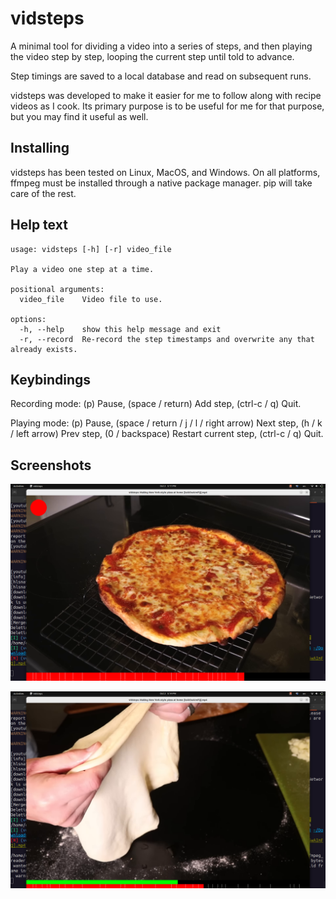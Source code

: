 # vidsteps

A minimal tool for dividing a video into a series of steps, and then playing the video step by step, looping the current step until told to advance.

Step timings are saved to a local database and read on subsequent runs.

vidsteps was developed to make it easier for me to follow along with recipe videos as I cook. Its primary purpose is to be useful for me for that purpose, but you may find it useful as well.

## Installing

vidsteps has been tested on Linux, MacOS, and Windows. On all platforms, ffmpeg must be installed through a native package manager. pip will take care of the rest.

## Help text

```
usage: vidsteps [-h] [-r] video_file

Play a video one step at a time.

positional arguments:
  video_file    Video file to use.

options:
  -h, --help    show this help message and exit
  -r, --record  Re-record the step timestamps and overwrite any that already exists.
```

## Keybindings

Recording mode: (p) Pause, (space / return) Add step, (ctrl-c / q) Quit.

Playing mode: (p) Pause, (space / return / j / l / right arrow) Next step, (h / k / left arrow) Prev step, (0 / backspace) Restart current step, (ctrl-c / q) Quit.

## Screenshots

![Screenshot of vidsteps during recording mode.](images/recording_mode.png)

![Screenshot of vidsteps during playing mode.](images/playing_mode.png)
